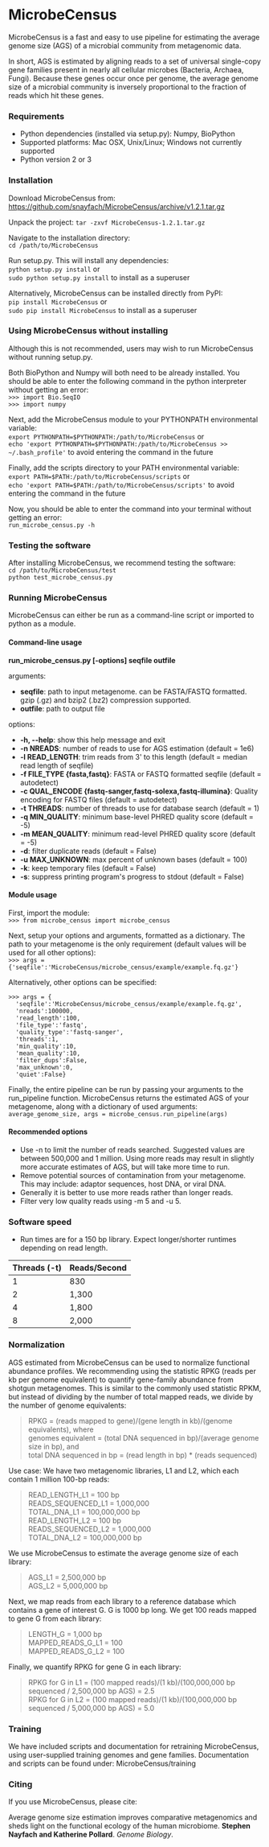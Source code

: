 # MicrobeCensus
MicrobeCensus is a fast and easy to use pipeline for estimating the average genome size (AGS) of a microbial 
community from metagenomic data. 

In short, AGS is estimated by aligning reads to a set of universal single-copy gene families present in nearly all cellular microbes (Bacteria, Archaea, Fungi). 
Because these genes occur once per genome, the average genome size of a microbial community is inversely proportional to the fraction of reads which hit these genes.

### Requirements
* Python dependencies (installed via setup.py): Numpy, BioPython
* Supported platforms: Mac OSX, Unix/Linux; Windows not currently supported
* Python version 2 or 3

### Installation
Download MicrobeCensus from: https://github.com/snayfach/MicrobeCensus/archive/v1.2.1.tar.gz   

Unpack the project: 
`tar -zxvf MicrobeCensus-1.2.1.tar.gz`

Navigate to the installation directory:  
`cd /path/to/MicrobeCensus`  

Run setup.py. This will install any dependencies:  
`python setup.py install` or  
`sudo python setup.py install` to install as a superuser

Alternatively, MicrobeCensus can be installed directly from PyPI:  
`pip install MicrobeCensus` or   
`sudo pip install MicrobeCensus` to install as a superuser

### Using MicrobeCensus without installing
Although this is not recommended, users may wish to run MicrobeCensus without running setup.py.  

Both BioPython and Numpy will both need to be already installed.
You should be able to enter the following command in the python interpreter without getting an error:  
`>>> import Bio.SeqIO`  
`>>> import numpy`

Next, add the MicrobeCensus module to your PYTHONPATH environmental variable:  
`export PYTHONPATH=$PYTHONPATH:/path/to/MicrobeCensus` or  
`echo 'export PYTHONPATH=$PYTHONPATH:/path/to/MicrobeCensus >> ~/.bash_profile'` to avoid entering the command in the future

Finally, add the scripts directory to your PATH environmental variable:  
`export PATH=$PATH:/path/to/MicrobeCensus/scripts` or  
`echo 'export PATH=$PATH:/path/to/MicrobeCensus/scripts'` to avoid entering the command in the future

Now, you should be able to enter the command into your terminal without getting an error:  
`run_microbe_census.py -h`

### Testing the software
After installing MicrobeCensus, we recommend testing the software:  
`cd /path/to/MicrobeCensus/test`  
`python test_microbe_census.py`

### Running MicrobeCensus
MicrobeCensus can either be run as a command-line script or imported to python as a module.

#### Command-line usage
**run_microbe_census.py [-options] seqfile outfile**

arguments:
* **seqfile**: path to input metagenome. can be FASTA/FASTQ formatted. gzip (.gz) and bzip2 (.bz2) compression supported.
* **outfile**: path to output file

options: 
* **-h, --help**: show this help message and exit 
* **-n NREADS**: number of reads to use for AGS estimation (default = 1e6)  
* **-l READ_LENGTH**: trim reads from 3' to this length (default = median read length of seqfile)  
* **-f FILE_TYPE {fasta,fastq}**: FASTA or FASTQ formatted seqfile (default = autodetect)
* **-c QUAL_ENCODE {fastq-sanger,fastq-solexa,fastq-illumina}**: Quality encoding for FASTQ files (default = autodetect)
* **-t THREADS**: number of threads to use for database search (default = 1)  
* **-q MIN_QUALITY**: minimum base-level PHRED quality score (default = -5)  
* **-m MEAN_QUALITY**: minimum read-level PHRED quality score (default = -5)  
* **-d**: filter duplicate reads (default = False)  
* **-u MAX_UNKNOWN**: max percent of unknown bases (default = 100)  
* **-k**: keep temporary files (default = False)  
* **-s**: suppress printing program's progress to stdout (default = False)

#### Module usage

First, import the module:  
`>>> from microbe_census import microbe_census`

Next, setup your options and arguments, formatted as a dictionary. The path to your metagenome is the only requirement (default values will be used for all other options):  
`>>> args = {'seqfile':'MicrobeCensus/microbe_census/example/example.fq.gz'}`

Alternatively, other options can be specified:
```
>>> args = {
  'seqfile':'MicrobeCensus/microbe_census/example/example.fq.gz',
  'nreads':100000,
  'read_length':100,
  'file_type':'fastq',
  'quality_type':'fastq-sanger',
  'threads':1,
  'min_quality':10,
  'mean_quality':10,
  'filter_dups':False,
  'max_unknown':0,
  'quiet':False}
```

Finally, the entire pipeline can be run by passing your arguments to the run_pipeline function. MicrobeCensus returns the estimated AGS of your metagenome, along with a dictionary of used arguments:
`average_genome_size, args = microbe_census.run_pipeline(args)`

#### Recommended options
* Use -n to limit the number of reads searched. Suggested values are between 500,000 and 1 million. Using more reads may result in slightly more accurate estimates of AGS, but will take more time to run.
* Remove potential sources of contamination from your metagenome. This may include: adaptor sequences, host DNA, or viral DNA.  
* Generally it is better to use more reads rather than longer reads.
* Filter very low quality reads using -m 5 and -u 5.

### Software speed
* Run times are for a 150 bp library. Expect longer/shorter runtimes depending on read length.

Threads (-t)  | Reads/Second
------------- | -------------
1  | 830
2  | 1,300
4  | 1,800
8  | 2,000


### Normalization
AGS estimated from MicrobeCensus can be used to normalize functional abundance profiles. We recommending using the statistic RPKG (reads per kb per genome equivalent) to quantify gene-family abundance from shotgun metagenomes. This is similar to the commonly used statistic RPKM, but instead of dividing by the number of total mapped reads, we divide by the number of genome equivalents:

>RPKG = (reads mapped to gene)/(gene length in kb)/(genome equivalents), where  
>genomes equivalent = (total DNA sequenced in bp)/(average genome size in bp), and  
>total DNA sequenced in bp = (read length in bp) * (reads sequenced)

Use case: 
We have two metagenomic libraries, L1 and L2, which each contain 1 million 100-bp reads:
>READ_LENGTH_L1 = 100 bp  
>READS_SEQUENCED_L1 = 1,000,000   
>TOTAL_DNA_L1 = 100,000,000 bp  
>READ_LENGTH_L2 = 100 bp  
>READS_SEQUENCED_L2 = 1,000,000   
>TOTAL_DNA_L2 = 100,000,000 bp  

We use MicrobeCensus to estimate the average genome size of each library: 
>AGS_L1 = 2,500,000 bp  
>AGS_L2 = 5,000,000 bp

Next, we map reads from each library to a reference database which contains a gene of interest G. G is 1000 bp long. 
We get 100 reads mapped to gene G from each library:
>LENGTH_G = 1,000 bp  
>MAPPED_READS_G_L1 = 100  
>MAPPED_READS_G_L2 = 100

Finally, we quantify RPKG for gene G in each library:
>RPKG for G in L1 = (100 mapped reads)/(1 kb)/(100,000,000 bp sequenced / 2,500,000 bp AGS) = 2.5  
>RPKG for G in L2 = (100 mapped reads)/(1 kb)/(100,000,000 bp sequenced / 5,000,000 bp AGS) = 5.0  

### Training
We have included scripts and documentation for retraining MicrobeCensus, using user-supplied training genomes and gene families. Documentation and scripts can be found under: MicrobeCensus/training

### Citing
If you use MicrobeCensus, please cite:  

Average genome size estimation improves comparative metagenomics and sheds light on the functional ecology of the human microbiome. **Stephen Nayfach and Katherine Pollard**. _Genome Biology_.

